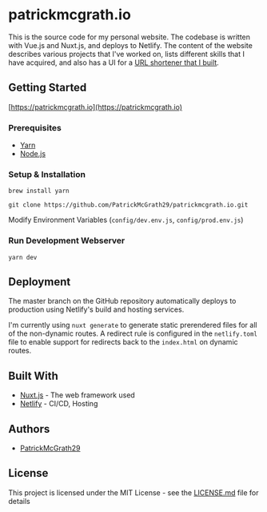 # patrickmcgrath.io

This is the source code for my personal website. The codebase is written with Vue.js and Nuxt.js, and deploys to Netlify. The content of the website describes various projects that I've worked on, lists different skills that I have acquired, and also has a UI for a [URL shortener that I built](https://github.com/PatrickMcGrath29/stella).

## Getting Started

[https://patrickmcgrath.io](https://patrickmcgrath.io)

### Prerequisites

- [Yarn](https://yarnpkg.com/lang/en/)
- [Node.js](https://nodejs.org/en/)

### Setup & Installation

```
brew install yarn

git clone https://github.com/PatrickMcGrath29/patrickmcgrath.io.git
```

Modify Environment Variables (`config/dev.env.js`, `config/prod.env.js`)

### Run Development Webserver

```
yarn dev
```

## Deployment

The master branch on the GitHub repository automatically deploys to production using Netlify's build and hosting services.

I'm currently using `nuxt generate` to generate static prerendered files for all of the non-dynamic routes. A redirect rule is configured in the `netlify.toml` file to enable support for redirects back to the `index.html` on dynamic routes.

## Built With

- [Nuxt.js](https://nuxtjs.org/) - The web framework used
- [Netlify](https://www.netlify.com/) - CI/CD, Hosting

## Authors

- [PatrickMcGrath29](https://github.com/PatrickMcGrath29)

## License

This project is licensed under the MIT License - see the [LICENSE.md](LICENSE.md) file for details
